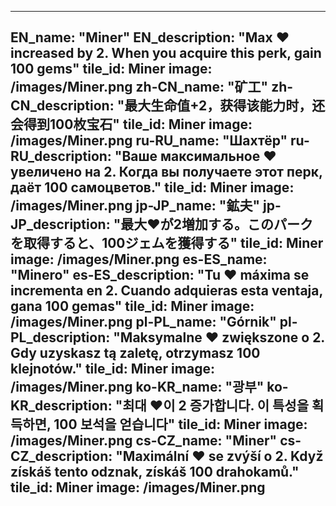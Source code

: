 ---

EN_name: "Miner"
EN_description: "Max ❤️ increased by 2. When you acquire this perk, gain 100 gems"
tile_id: Miner
image: /images/Miner.png
zh-CN_name: "矿工"
zh-CN_description: "最大生命值+2，获得该能力时，还会得到100枚宝石"
tile_id: Miner
image: /images/Miner.png
ru-RU_name: "Шахтёр"
ru-RU_description: "Ваше максимальное ❤️ увеличено на 2. Когда вы получаете этот перк, даёт 100 самоцветов."
tile_id: Miner
image: /images/Miner.png
jp-JP_name: "鉱夫"
jp-JP_description: "最大❤️が2増加する。このパークを取得すると、100ジェムを獲得する"
tile_id: Miner
image: /images/Miner.png
es-ES_name: "Minero"
es-ES_description: "Tu ❤️ máxima se incrementa en 2. Cuando adquieras esta ventaja, gana 100 gemas"
tile_id: Miner
image: /images/Miner.png
pl-PL_name: "Górnik"
pl-PL_description: "Maksymalne ❤️ zwiększone o 2. Gdy uzyskasz tą zaletę, otrzymasz 100 klejnotów."
tile_id: Miner
image: /images/Miner.png
ko-KR_name: "광부"
ko-KR_description: "최대 ❤️이 2 증가합니다. 이 특성을 획득하면, 100 보석을 얻습니다"
tile_id: Miner
image: /images/Miner.png
cs-CZ_name: "Miner"
cs-CZ_description: "Maximální ❤️ se zvýší o 2. Když získáš tento odznak, získáš 100 drahokamů."
tile_id: Miner
image: /images/Miner.png
---